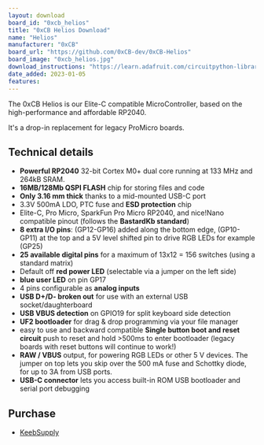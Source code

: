 ```yaml
---
layout: download
board_id: "0xcb_helios"
title: "0xCB Helios Download"
name: "Helios"
manufacturer: "0xCB"
board_url: "https://github.com/0xCB-dev/0xCB-Helios"
board_image: "0xcb_helios.jpg"
download_instructions: "https://learn.adafruit.com/circuitpython-libraries-on-any-computer-with-raspberry-pi-pico"
date_added: 2023-01-05
features:
---
```


The 0xCB Helios is our Elite-C compatible MicroController, based on the high-performance and affordable RP2040.

It's a drop-in replacement for legacy ProMicro boards.

## Technical details

- **Powerful RP2040** 32-bit Cortex M0+ dual core running at 133 MHz and 264kB SRAM.
- **16MB/128Mb QSPI FLASH** chip for storing files and code
- **Only 3.16 mm thick** thanks to a mid-mounted USB-C port
- 3.3V 500mA LDO, PTC fuse and **ESD protection** chip
- Elite-C, Pro Micro, SparkFun Pro Micro RP2040, and nice!Nano compatible pinout (follows the **BastardKb standard**)
- **8 extra I/O pins**: (GP12-GP16) added along the bottom edge, (GP10-GP11) at the top and a 5V level shifted pin to drive RGB LEDs for example (GP25)
- **25 available digital pins** for a maximum of 13x12 = 156 switches (using a standard matrix)
- Default off **red power LED** (selectable via a jumper on the left side)
- **blue user LED** on pin GP17
- 4 pins configurable as **analog inputs**
- **USB D+/D- broken out** for use with an external USB socket/daughterboard
- **USB VBUS detection** on GPIO19 for split keyboard side detection
- **UF2 bootloader** for drag & drop programming via your file manager
- easy to use and backward compatible **Single button boot and reset circuit** push to reset and hold >500ms to enter bootloader (legacy boards with reset buttons will continue to work!)
- **RAW / VBUS** output, for powering RGB LEDs or other 5 V devices. The jumper on top lets you skip over the 500 mA fuse and Schottky diode, for up to 3A from USB ports.
- **USB-C connector** lets you access built-in ROM USB bootloader and serial port debugging

## Purchase

- [KeebSupply](https://keeb.supply/products/0xcb-helios)
